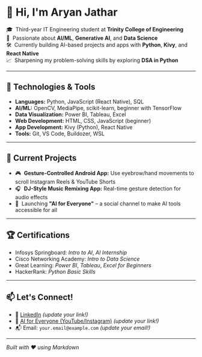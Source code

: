 # 👋 Hi, I'm Aryan Jathar

🎓 &nbsp;Third-year IT Engineering student at **Trinity College of Engineering**  
🚀 &nbsp;Passionate about **AI/ML**, **Generative AI**, and **Data Science**  
🛠️ &nbsp;Currently building AI-based projects and apps with **Python**, **Kivy**, and **React Native**  
📈 &nbsp;Sharpening my problem-solving skills by exploring **DSA in Python**

---

## 🔧 Technologies & Tools

- **Languages:** Python, JavaScript (React Native), SQL  
- **AI/ML:** OpenCV, MediaPipe, scikit-learn, beginner with TensorFlow  
- **Data Visualization:** Power BI, Tableau, Excel  
- **Web Development:** HTML, CSS, JavaScript (beginner)  
- **App Development:** Kivy (Python), React Native  
- **Tools:** Git, VS Code, Buildozer, WSL

---

## 📌 Current Projects

- 🎮 &nbsp;**Gesture-Controlled Android App:** Use eyebrow/hand movements to scroll Instagram Reels & YouTube Shorts  
- 🎧 &nbsp;**DJ-Style Music Remixing App:** Real-time gesture detection for audio effects  
- 🎥 &nbsp;Launching **"AI for Everyone"** – a social channel to make AI tools accessible for all

---

## 🏆 Certifications

- Infosys Springboard: *Intro to AI*, *AI Internship*  
- Cisco Networking Academy: *Intro to Data Science*  
- Great Learning: *Power BI*, *Tableau*, *Excel for Beginners*  
- HackerRank: *Python Basic Skills*

---

## 📫 Let's Connect!

- 🔗 [LinkedIn](https://www.linkedin.com/) *(update your link!)*
- 🧠 [AI for Everyone (YouTube/Instagram)](https://www.instagram.com/) *(update your link!)*
- 📬 Email: `your.email@example.com` *(update your email!)*

---

*Built with ❤️ using Markdown*
